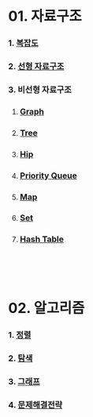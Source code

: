 # 01. 자료구조
### 1. [복잡도](01.%20자료구조/01.%20복잡도.md)
### 2. [선형 자료구조](./01.%20자료구조/02.%20선형%20자료구조.md)
### 3. 비선형 자료구조
1. ### [Graph](./01.%20자료구조/03.%20그래프.md)
2. ### [Tree](./01.%20자료구조/04.%20트리.md)
3. ### [Hip](./01.%20자료구조/05.%20힙.md)
4. ### [Priority Queue](./01.%20자료구조/06.%20우선순위%20큐.md)
5. ### [Map](./01.%20자료구조/07.%20맵.md)
6. ### [Set](./01.%20자료구조/08.%20세트.md)
7. ### [Hash Table](./01.%20자료구조/09.%20해시%20테이블.md)

<br>
<br>
<br>

# 02. 알고리즘
### 1. [정렬](./02.%20알고리즘/01.%20정렬.md)
### 2. [탐색](./02.%20알고리즘/02.%20탐색.md)
### 3. [그래프](./02.%20알고리즘/03.%20그래프.md)
### 4. [문제해결전략](./02.%20알고리즘/04.%20문제해결전략.md)

<!--
# 03. 디자인 패턴
## 객체의 생성과 관련된 패턴
1. (Singleton, 싱글턴)[]
2. (Factory Method, 팩토리 메서드)[]
3. (Builder, 빌더)[]
4. (Abstract factory, 추상 팩토리)[]
5. (Prototype, 프로토타입)[]

## 클래스와 객체간 관계를 쉽게 실현하는 방법을 찾아 설계를 단순화 하는 구조와 관련된 패턴
1. (Adapter, 어댑터)[]
2. (Bridge, 브릿지)[]
3. (Facade, 퍼사드)[]
4. (Decorator, 데코레이터)[]
5. (Composite, 컴포짓)[]
6. (Flyweight, 플라이웨이트)[]
7. (Proxy, 프록시)[]

## 행동 설계 패턴
1. Chain of Responsibility
2. Template Method
3. Command
4. Iterator
5. Mediator
6. Memento
7. Observer
8. Strategy
9. State
10. Visitor
-->